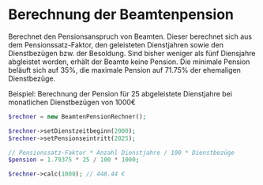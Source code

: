 
# Berechnung der Beamtenpension
Berechnet den Pensionsanspruch von Beamten. Dieser berechnet sich aus dem
Pensionssatz-Faktor, den geleisteten Dienstjahren sowie den Dienstbezügen bzw. der
Besoldung. Sind bisher weniger als fünf Diensjahre abgleistet worden, erhält der Beamte
keine Pension. Die minimale Pension beläuft sich auf 35%, die maximale Pension auf
71.75% der ehemaligen Dienstbezüge.

Beispiel:
Berechnung der Pension für 25 abgeleistete Dienstjahre bei monatlichen Dienstbezügen
von 1000€


```php
$rechner = new BeamtenPensionRechner();

$rechner->setDienstzeitbeginn(2000);
$rechner->setPensionseintritt(2025);

// Pensionssatz-Faktor * Anzahl Dienstjahre / 100 * Dienstbezüge
$pension = 1.79375 * 25 / 100 * 1000;

$rechner->calc(1000); // 448.44 €
```
